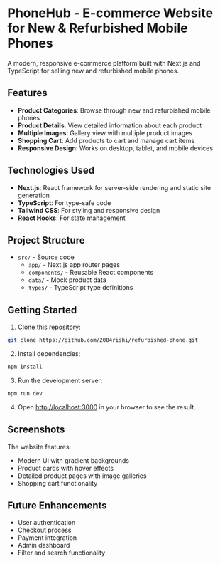 # PhoneHub - E-commerce Website for New & Refurbished Mobile Phones

A modern, responsive e-commerce platform built with Next.js and TypeScript for selling new and refurbished mobile phones.

## Features

- **Product Categories**: Browse through new and refurbished mobile phones
- **Product Details**: View detailed information about each product
- **Multiple Images**: Gallery view with multiple product images
- **Shopping Cart**: Add products to cart and manage cart items
- **Responsive Design**: Works on desktop, tablet, and mobile devices

## Technologies Used

- **Next.js**: React framework for server-side rendering and static site generation
- **TypeScript**: For type-safe code
- **Tailwind CSS**: For styling and responsive design
- **React Hooks**: For state management

## Project Structure

- `src/` - Source code
  - `app/` - Next.js app router pages
  - `components/` - Reusable React components
  - `data/` - Mock product data
  - `types/` - TypeScript type definitions

## Getting Started

1. Clone this repository:
```bash
git clone https://github.com/2004rishi/refurbished-phone.git
```

2. Install dependencies:
```bash
npm install
```

3. Run the development server:
```bash
npm run dev
```

4. Open [http://localhost:3000](http://localhost:3000) in your browser to see the result.

## Screenshots

The website features:
- Modern UI with gradient backgrounds
- Product cards with hover effects
- Detailed product pages with image galleries
- Shopping cart functionality

## Future Enhancements

- User authentication
- Checkout process
- Payment integration
- Admin dashboard
- Filter and search functionality 
